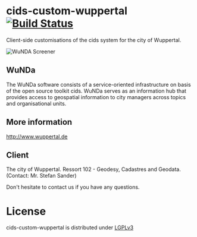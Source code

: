 cids-custom-wuppertal [![Build Status](http://ci.cismet.de/buildStatus/icon?job=cids-custom-wuppertal)](https://ci.cismet.de/job/cids-custom-wuppertal/)
=====================

Client-side customisations of the cids system for the city of Wuppertal.

![WuNDA Screener](http://www.cismet.de/images/projects/screener/wunda.png)

WuNDa
-----
The WuNDa software consists of a service-oriented infrastructure on basis of the open source toolkit cids. WuNDa serves as an information hub that provides access to geospatial information to city managers across topics and organisational units.

More information
-----
http://www.wuppertal.de

Client
-----
The city of Wuppertal. Ressort 102 - Geodesy, Cadastres and Geodata. (Contact: Mr. Stefan Sander)



Don't hesitate to contact us if you have any questions.

License
=======

cids-custom-wuppertal is distributed under [LGPLv3](https://github.com/cismet/cids-custom-wuppertal/blob/dev/LICENSE)
